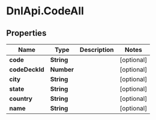 # DnlApi.CodeAll

## Properties
Name | Type | Description | Notes
------------ | ------------- | ------------- | -------------
**code** | **String** |  | [optional] 
**codeDeckId** | **Number** |  | [optional] 
**city** | **String** |  | [optional] 
**state** | **String** |  | [optional] 
**country** | **String** |  | [optional] 
**name** | **String** |  | [optional] 


